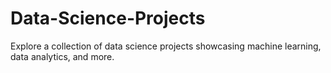 # Data-Science-Projects
Explore a collection of data science projects showcasing machine learning, data analytics, and more.
